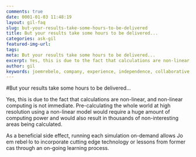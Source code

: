 ```yaml
---
comments: true
date: 0001-01-03 11:48:19
layout: gil-faq
slug: but-your-results-take-some-hours-to-be-delivered
title: But your results take some hours to be delivered...
categories: ask-gil
featured-img-url:
tags:
meta: But your results take some hours to be delivered...
excerpt: Yes, this is due to the fact that calculations are non-linear, and non-linear computing is not immediate.
author: gil
keywords: joemrebelo, company, experience, independence, collaborative
---
```


#But your results take some hours to be delivered...

Yes, this is due to the fact that calculations are non-linear, and non-linear computing is not immediate. Pre-calculating the whole world at high resolution using a non-linear model would require a huge amount of computing power and would also result in thousands of non-interesting areas being calculated.

As a beneficial side effect, running each simulation on-demand allows Jo em rebel·lo to incorporate cutting edge technology or lessons from former cas through an on-going learning process.